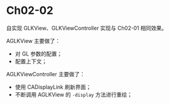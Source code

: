 # Ch02-02

自实现 GLKView、GLKViewController 实现与 Ch02-01 相同效果。

AGLKView 主要做了：

- 对 GL 参数的配置；
- 配置上下文；

AGLKViewController 主要做了：

- 使用 CADisplayLink 刷新界面；
- 不断调用 AGLKView 的 `-display` 方法进行重绘；